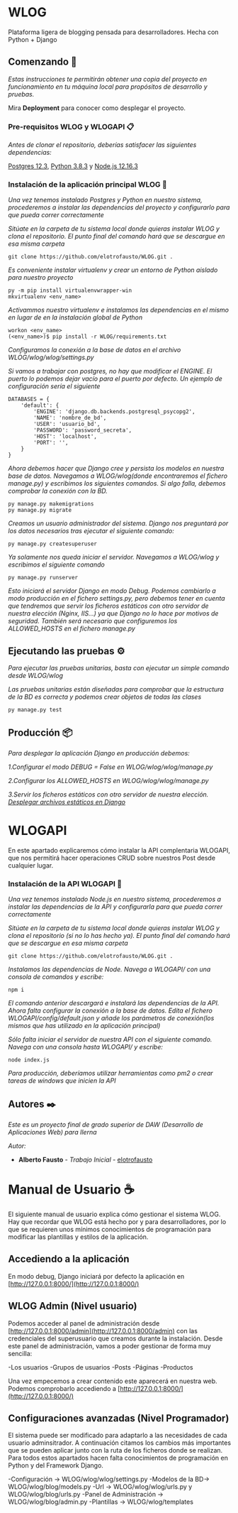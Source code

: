 # WLOG
Plataforma ligera de blogging pensada para desarrolladores. Hecha con Python + Django

## Comenzando 🚀

_Estas instrucciones te permitirán obtener una copia del proyecto en funcionamiento en tu máquina local para propósitos de desarrollo y pruebas._

Mira **Deployment** para conocer como desplegar el proyecto.


### Pre-requisitos WLOG y WLOGAPI 📋

_Antes de clonar el repositorio, deberías satisfacer las siguientes dependencias:_

[Postgres 12.3](https://www.postgresql.org/download/), [Python 3.8.3](https://www.python.org/downloads/) y [Node.js 12.16.3](https://nodejs.org/es/)

### Instalación de la aplicación principal WLOG 🔧

_Una vez tenemos instalado Postgres y Python en nuestro sistema, procederemos a instalar las dependencias del proyecto y configurarlo
para que pueda correr correctamente_

_Sitúate en la carpeta de tu sistema local donde quieras instalar WLOG y clona el repositorio. El punto final del comando hará que se
descargue en esa misma carpeta_

```
git clone https://github.com/elotrofausto/WLOG.git .
```

_Es conveniente instalar virtualenv y crear un entorno de Python aislado para nuestro proyecto_

```
py -m pip install virtualenvwrapper-win
mkvirtualenv <env_name>
```

_Activammos nuestro virtualenv e instalamos las dependencias en el mismo en lugar de en la instalación global de Python_
```
workon <env_name>
(<env_name>)$ pip install -r WLOG/requirements.txt
```

_Configuramos la conexión a la base de datos en el archivo WLOG/wlog/wlog/settings.py_

_Si vamos a trabajar con postgres, no hay que modificar el ENGINE. El puerto lo podemos dejar vacío para el puerto por defecto.
Un ejemplo de configuración sería el siguiente_

```
DATABASES = {
    'default': {
        'ENGINE': 'django.db.backends.postgresql_psycopg2',
        'NAME': 'nombre_de_bd',
        'USER': 'usuario_bd',
        'PASSWORD': 'password_secreta',
        'HOST': 'localhost',
        'PORT': '',
    }
}
```

_Ahora debemos hacer que Django cree y persista los modelos en nuestra base de datos. Navegamos a WLOG/wlog(donde encontraremos el fichero manage.py) y escribimos los siguientes comandos. Si algo falla, debemos comprobar la conexión con la BD._

```
py manage.py makemigrations
py manage.py migrate
```

_Creamos un usuario administrador del sistema. Django nos preguntará por los datos necesarios tras ejecutar el siguiente comando:_

```
py manage.py createsuperuser
```

_Ya solamente nos queda iniciar el servidor. Navegamos a WLOG/wlog y escribimos el siguiente comando_

```
py manage.py runserver
```

_Esto iniciará el servidor Django en modo Debug. Podemos cambiarlo a modo producción en el fichero settings.py, pero debemos
tener en cuenta que tendremos que servir los ficheros estáticos con otro servidor de nuestra elección (Nginx, IIS...) ya que Django
no lo hace por motivos de seguridad. También será necesario que configuremos los ALLOWED_HOSTS en el fichero manage.py_

## Ejecutando las pruebas ⚙️

_Para ejecutar las pruebas unitarias, basta con ejecutar un simple comando desde WLOG/wlog_

_Las pruebas unitarias están diseñadas para comprobar que la estructura de la BD es correcta y podemos crear objetos de todas las clases_

```
py manage.py test
```

## Producción 📦

_Para desplegar la aplicación Django en producción debemos:_

_1.Configurar el modo DEBUG = False en WLOG/wlog/wlog/manage.py_

_2.Configurar los ALLOWED_HOSTS en WLOG/wlog/wlog/manage.py_

_3.Servir los ficheros estáticos con otro servidor de nuestra elección. [Desplegar archivos estáticos en Django](https://docs.djangoproject.com/en/3.0/howto/static-files/deployment/)_


# WLOGAPI

En este apartado explicaremos cómo instalar la API complentaria WLOGAPI, que nos permitirá hacer operaciones CRUD sobre nuestros Post desde cualquier lugar.

### Instalación de la API WLOGAPI 🔧

_Una vez tenemos instalado Node.js en nuestro sistema, procederemos a instalar las dependencias de la API y configurarla
para que pueda correr correctamente_

_Sitúate en la carpeta de tu sistema local donde quieras instalar WLOG y clona el repositorio (si no lo has hecho ya). El punto final del comando hará que se descargue en esa misma carpeta_

```
git clone https://github.com/elotrofausto/WLOG.git .
```

_Instalamos las dependencias de Node. Navega a WLOGAPI/ con una consola de comandos y escribe:_

```
npm i
```

_El comando anterior descargará e instalará las dependencias de la API. Ahora falta configurar la conexión a la base de datos. Edita el fichero WLOGAPI/config/default.json y añade los parámetros de conexión(los mismos que has utilizado en la aplicación principal)_

_Sólo falta iniciar el servidor de nuestra API con el siguiente comando. Navega con una consola hasta WLOGAPI/ y escribe:_

```
node index.js
```

_Para producción, deberíamos utilizar herramientas como pm2 o crear tareas de windows que inicien la API_

## Autores ✒️

_Este es un proyecto final de grado superior de DAW (Desarrollo de Aplicaciones Web) para Ilerna_

_Autor:_
* **Alberto Fausto** - *Trabajo Inicial* - [elotrofausto](https://github.com/elotrofausto/)

# Manual de Usuario ☕

El siguiente manual de usuario explica cómo gestionar el sistema WLOG. Hay que recordar que WLOG está hecho por y para desarrolladores, por lo que se requieren unos mínimos conocimientos de programación para modificar las plantillas y estilos de la aplicación.

## Accediendo a la aplicación

En modo debug, Django iniciará por defecto la aplicación en [http://127.0.0.1:8000/](http://127.0.0.1:8000/)

## WLOG Admin (Nivel usuario)

Podemos acceder al panel de administración desde [http://127.0.0.1:8000/admin](http://127.0.0.1:8000/admin) con las credenciales del superusuario que creamos durante la instalación. Desde este panel de administración, vamos a poder gestionar de forma muy sencilla:

-Los usuarios
-Grupos de usuarios
-Posts
-Páginas
-Productos

Una vez empecemos a crear contenido este aparecerá en nuestra web. Podemos comprobarlo accediendo a [http://127.0.0.1:8000/](http://127.0.0.1:8000/)

## Configuraciones avanzadas (Nivel Programador)

El sistema puede ser modificado para adaptarlo a las necesidades de cada usuario adminsitrador. A continuación citamos los cambios más importantes que se pueden aplicar junto con la ruta de los ficheros donde se realizan. Para todos estos apartados hacen falta conocimientos de programación en Python y del Framework Django.

-Configuración -> WLOG/wlog/wlog/settings.py
-Modelos de la BD-> WLOG/wlog/blog/models.py
-Url -> WLOG/wlog/wlog/urls.py y WLOG/wlog/blog/urls.py
-Panel de Administración -> WLOG/wlog/blog/admin.py
-Plantillas -> WLOG/wlog/templates


